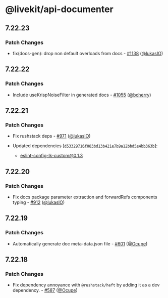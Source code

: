 # @livekit/api-documenter

## 7.22.23

### Patch Changes

- fix(docs-gen): drop non default overloads from docs - [#1138](https://github.com/livekit/components-js/pull/1138) ([@lukasIO](https://github.com/lukasIO))

## 7.22.22

### Patch Changes

- Include useKrispNoiseFilter in generated docs - [#1055](https://github.com/livekit/components-js/pull/1055) ([@bcherry](https://github.com/bcherry))

## 7.22.21

### Patch Changes

- Fix rushstack deps - [#971](https://github.com/livekit/components-js/pull/971) ([@lukasIO](https://github.com/lukasIO))

- Updated dependencies [[`d53329716f083bd13b421e7b9a12bbd5e4bb363b`](https://github.com/livekit/components-js/commit/d53329716f083bd13b421e7b9a12bbd5e4bb363b)]:
  - eslint-config-lk-custom@0.1.3

## 7.22.20

### Patch Changes

- Fix docs package parameter extraction and forwardRefs components typing - [#912](https://github.com/livekit/components-js/pull/912) ([@lukasIO](https://github.com/lukasIO))

## 7.22.19

### Patch Changes

- Automatically generate doc meta-data.json file - [#601](https://github.com/livekit/components-js/pull/601) ([@Ocupe](https://github.com/Ocupe))

## 7.22.18

### Patch Changes

- Fix dependency annoyance with `@rushstack/heft` by adding it as a dev dependency. - [#587](https://github.com/livekit/components-js/pull/587) ([@Ocupe](https://github.com/Ocupe))
